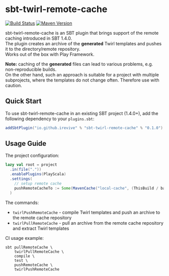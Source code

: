 # sbt-twirl-remote-cache

[![Build Status](https://github.com/iRevive/sbt-twirl-remote-cache/workflows/CI/badge.svg)](https://github.com/iRevive/sbt-twirl-remote-cache/actions?query=branch%3Amaster+workflow%3ACI+)
[![Maven Version](https://maven-badges.herokuapp.com/maven-central/io.github.irevive/sbt-twirl-remote-cache/badge.svg)](https://maven-badges.herokuapp.com/maven-central/io.github.irevive/sbt-twirl-remote-cache)

sbt-twirl-remote-cache is an SBT plugin that brings support of the remote caching introduced in SBT 1.4.0.    
The plugin creates an archive of the **generated** Twirl templates and pushes it to the directory/remote repository.    
Works out of the box with Play Framework.  

**Note:** caching of the **generated** files can lead to various problems, e.g. non-reproducible builds.  
On the other hand, such an approach is suitable for a project with multiple subprojects, where the templates do not change often.
Therefore use with caution.

## Quick Start

To use sbt-twirl-remote-cache in an existing SBT project (1.4.0+), add the following dependency to your `plugins.sbt`:
 
```sbt
addSbtPlugin("io.github.irevive" % "sbt-twirl-remote-cache" % "0.1.0")
```

## Usage Guide

The project configuration:
```sbt
lazy val root = project
  .in(file("."))
  .enablePlugins(PlayScala)
  .settings(
    // setup remote cache
    pushRemoteCacheTo := Some(MavenCache("local-cache", (ThisBuild / baseDirectory).value / "remote-cache"))
  )
```

The commands:
* `twirlPushRemoteCache` - compile Twirl templates and push an archive to the remote cache repository
* `twirlPullRemoteCache` - pull an archive from the remote cache repository and extract Twirl templates

CI usage example:
```
sbt pullRemoteCache \ 
    twirlPullRemoteCache \ 
    compile \
    test \
    pushRemoteCache \
    twirlPushRemoteCache
```
